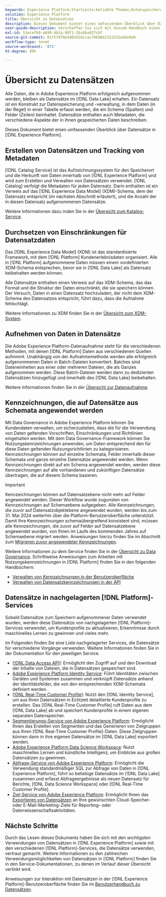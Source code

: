 ```yaml
---
keywords: Experience Platform;Startseite;beliebte Themen;Datenspeicherort;Datenspeicherplatz;Datenmanagement;Datenverwaltung;Ursprung;Herkunft;Datentyp;Datentypen
solution: Experience Platform
title: Übersicht zu Datensätzen
description: Dieses Dokument bietet einen umfassenden Überblick über Datensätze in Experience Platform.
user-guide-description: Verschaffen Sie sich mit diesem Handbuch einen umfassenden Überblick über Datensätze im Experience Platform. Hier erfahren Sie, wie Sie sie erstellen, Dateneinschränkungen durchsetzen und Daten in Datensätze aufnehmen können.
exl-id: 51ecefb0-a699-4b1a-80f1-26c6ba92fcbf
source-git-commit: 81f570f8e5401624ccac74696b2323252a4de0a9
workflow-type: tm+mt
source-wordcount: '871'
ht-degree: 89%

---
```


# Übersicht zu Datensätzen

Alle Daten, die in Adobe Experience Platform erfolgreich aufgenommen werden, bleiben als Datensätze im [!DNL Data Lake] erhalten. Ein Datensatz ist ein Konstrukt zur Datenspeicherung und -verwaltung, in dem Daten (in der Regel) in einer Tabelle erfasst werden, die ein Schema (Spalten) und Felder (Zeilen) beinhaltet. Datensätze enthalten auch Metadaten, die verschiedene Aspekte der in ihnen gespeicherten Daten beschreiben.

Dieses Dokument bietet einen umfassenden Überblick über Datensätze in [!DNL Experience Platform].

## Erstellen von Datensätzen und Tracking von Metadaten

[!DNL Catalog Service] ist das Aufzeichnungssystem für den Speicherort und die Herkunft von Daten innerhalb von [!DNL Experience Platform] und wird zum Erstellen und Verwalten von Datensätzen verwendet. [!DNL Catalog] verfolgt die Metadaten für jeden Datensatz. Darin enthalten ist ein Verweis auf das [!DNL Experience Data Model] (XDM)-Schema, dem der Datensatz entspricht (im nächsten Abschnitt erläutert), und die Anzahl der in diesen Datensatz aufgenommenen Datensätze.

Weitere Informationen dazu inden Sie in der [Übersicht zum Katalog-Service](../home.md).

## Durchsetzen von Einschränkungen für Datensatzdaten

Das [!DNL Experience Data Model] (XDM) ist das standardisierte Framework, mit dem [!DNL Platform] Kundenerlebnisdaten organisiert. Alle in [!DNL Platform] aufgenommene Daten müssen einem vordefinierten XDM-Schema entsprechen, bevor sie in [!DNL Data Lake] als Datensatz beibehalten werden können.

Alle Datensätze enthalten einen Verweis auf das XDM-Schema, das das Format und die Struktur der Daten einschränkt, die sie speichern können. Der Versuch, Daten in einen Datensatz hochzuladen, der nicht dem XDM-Schema des Datensatzes entspricht, führt dazu, dass die Aufnahme fehlschlägt.

Weitere Informationen zu XDM finden Sie in der [Übersicht zum XDM-System](../../xdm/home.md).

## Aufnehmen von Daten in Datensätze

Die Adobe Experience Platform-Datenaufnahme steht für die verschiedenen Methoden, mit denen [!DNL Platform] Daten aus verschiedenen Quellen aufnimmt. Unabhängig von der Aufnahmemethode werden alle erfolgreich aufgenommenen Daten in Batch-Dateien konvertiert. Batches sind Dateneinheiten aus einer oder mehreren Dateien, die als Ganzes aufgenommen werden. Diese Batch-Dateien werden dann zu dedizierten Datensätzen hinzugefügt und innerhalb des [!DNL Data Lake] beibehalten.

Weitere Informationen finden Sie in der [Übersicht zur Datenaufnahme](../../ingestion/home.md).

## Kennzeichnungen, die auf Datensätze aus Schemata angewendet werden

Mit Data Governance in Adobe Experience Platform können Sie Kundendaten verwalten, um sicherzustellen, dass die für die Verwendung von Daten geltenden Vorschriften, Einschränkungen und Richtlinien eingehalten werden. Mit dem Data Governance-Framework können Sie Nutzungskennzeichnungen anwenden, um Daten entsprechend den für diese Daten geltenden Nutzungsrichtlinien zu kategorisieren. Kennzeichnungen können auf einzelne Schemata, Felder innerhalb dieser Schemata und ganze einzelne Datensätze angewendet werden. Wenn Kennzeichnungen direkt auf ein Schema angewendet werden, werden diese Kennzeichnungen auf alle vorhandenen und zukünftigen Datensätze übertragen, die auf diesem Schema basieren.

>[!IMPORTANT]
>
>Kennzeichnungen können auf Datensatzebene nicht mehr auf Felder angewendet werden. Dieser Workflow wurde zugunsten von Kennzeichnungen auf Schemaebene aufgegeben. Alle Kennzeichnungen, die zuvor auf Datensatzobjektebene angewendet wurden, werden bis zum 31. Mai 2024 weiterhin über die Platform-Benutzeroberfläche unterstützt. Damit Ihre Kennzeichnungen schemaübergreifend konsistent sind, müssen alle Kennzeichnungen, die zuvor auf Felder auf Datensatzebene angewendet wurden, von Ihnen im Laufe des kommenden Jahres auf Schemaebene migriert werden. Anweisungen hierzu finden Sie im Abschnitt zum [Migrieren zuvor angewendeter Kennzeichnungen](../../data-governance/e2e.md#migrate-labels).

Weitere Informationen zu dem Service finden Sie in der [Übersicht zu Data Governance](../../data-governance/home.md). Schrittweise Anweisungen zum Arbeiten mit Nutzungskennzeichnungen in [!DNL Platform] finden Sie in den folgenden Handbüchern:

* [Verwalten von Kennzeichnungen in der Benutzeroberfläche](../../data-governance/labels/user-guide.md)
* [Verwalten von Datensatzkennzeichnungen in der API](../../data-governance/labels/dataset-api.md)

## Datensätze in nachgelagerten [!DNL Platform]-Services

Sobald Datensätze zum Speichern aufgenommener Daten verwendet wurden, werden diese Datensätze von nachgelagerten [!DNL Platform]-Services verwendet, um Kundenprofile zu aktualisieren, Erkenntnisse durch maschinelles Lernen zu gewinnen und vieles mehr.

Im Folgenden finden Sie eine Liste nachgelagerter Services, die Datensätze für verschiedene Vorgänge verwenden. Weitere Informationen finden Sie in der Dokumentation für den jeweiligen Service.

* [[!DNL Data Access API]](../../data-access/home.md): Ermöglicht den Zugriff auf und den Download der Inhalte von Dateien, die in Datensätzen gespeichert sind.
* [Adobe Experience Platform Identity Service](../../identity-service/home.md): Führt Identitäten zwischen Geräten und Systemen zusammen und verknüpft Datensätze anhand der Identitätsfelder, die von den entsprechenden XDM-Schemata definiert werden.
* [[!DNL Real-Time Customer Profile]](../../profile/home.md): Nutzt den [!DNL Identity Service], um aus Ihren Datensätzen in Echtzeit detaillierte Kundenprofile zu erstellen. Das [!DNL Real-Time Customer Profile] ruft Daten aus dem [!DNL Data Lake] ab und speichert Kundenprofile in einem eigenen separaten Datenspeicher.
* [Segmentierungs-Service von Adobe Experience Platform](../../segmentation/home.md): Ermöglicht Ihnen das Erstellen von Segmenten und das Generieren von Zielgruppen aus Ihren [!DNL Real-Time Customer Profile]-Daten. Diese Zielgruppen können dann in ihre eigenen Datensätze im [!DNL Data Lake] exportiert werden.
* [Adobe Experience Platform Data Science Workspace](../../data-science-workspace/home.md): Nutzt maschinelles Lernen und künstliche Intelligenz, um Einblicke aus großen Datensätzen zu gewinnen.
* [Abfrage-Service von Adobe Experience Platform](../../query-service/home.md): Ermöglicht die Verwendung standardmäßiger SQL zur Abfrage von Daten in [!DNL Experience Platform], führt so beliebige Datensätze im [!DNL Data Lake] zusammen und erfasst Abfrageergebnisse als neuen Datensatz für Berichte, [!DNL Data Science Workspace] oder [!DNL Real-Time Customer Profile].
* [Ziel-Service von Adobe Experience Platform](../../destinations/home.md): Ermöglicht Ihnen das [Exportieren von Datensätzen](/help/destinations/ui/export-datasets.md) an Ihre gewünschten Cloud-Speicher- oder E-Mail-Marketing-Ziele für Reporting- oder Datenwissenschaftsaktivitäten.

## Nächste Schritte

Durch das Lesen dieses Dokuments haben Sie sich mit den wichtigsten Verwendungen von Datensätzen in [!DNL Experience Platform] sowie mit den verschiedenen [!DNL Platform]-Services, die Datensätze verwenden, vertraut gemacht. Weitere Informationen zu den zahlreichen Verwendungsmöglichkeiten von Datensätzen in [!DNL Platform] finden Sie in den Service-Dokumentationen, zu denen im Verlauf dieser Übersicht verlinkt wird.

Anweisungen zur Interaktion mit Datensätzen in der [!DNL Experience Platform]-Benutzeroberfläche finden Sie im [Benutzerhandbuch zu Datensätzen](user-guide.md).
